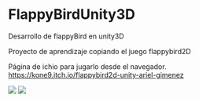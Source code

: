 # FlappyBirdUnity3D
Desarrollo de flappyBird en unity3D

Proyecto de aprendizaje copiando el juego flappybird2D

Página de ichio para jugarlo desde el navegador.
https://kone9.itch.io/flappybird2d-unity-ariel-gimenez

<a href='https://drive.google.com/file/d/1fuEtxcrEnw9KftkjrgMOBSJdDj1tiiBq/view?usp=drive_open&amp;usp=embed_facebook&source=ctrlq.org'><img src='https://lh5.googleusercontent.com/rGMLI4aBjAvn4dUdo8dodTM-6L-Fb7fhrLsYlUD6sf0zMFOC3jjqCzwj8Vo=w2400' /></a>
<a href='https://drive.google.com/file/d/1fy2UbGBvmpAU4ftIg2bU9hZnJQTPvaBE/view?usp=drive_open&amp;usp=embed_facebook&source=ctrlq.org'><img src='https://lh3.googleusercontent.com/_nfp8fzXvn5OuMj4JzK1_7dzPZKUKymp1T-MN9tt0b3uI6TA_0gi0gfvGek=w2400' /></a>
